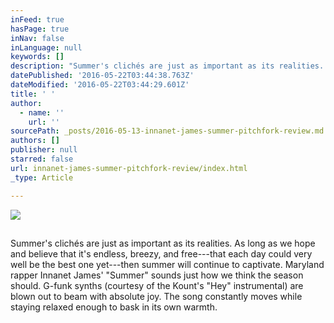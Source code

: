 ```yaml
---
inFeed: true
hasPage: true
inNav: false
inLanguage: null
keywords: []
description: "Summer's clichés are just as important as its realities. As long as we hope and believe that it's endless, breezy, and free—that each day could very well be the best one yet—then summer will continue to captivate. Maryland rapper Innanet James' \"Summer\" sounds just how we think the season should. G-funk synths (courtesy of the Kount's \"Hey\" instrumental) are blown out to beam with absolute joy. The song constantly moves while staying relaxed enough to bask in its own warmth."
datePublished: '2016-05-22T03:44:38.763Z'
dateModified: '2016-05-22T03:44:29.601Z'
title: ' '
author:
  - name: ''
    url: ''
sourcePath: _posts/2016-05-13-innanet-james-summer-pitchfork-review.md
authors: []
publisher: null
starred: false
url: innanet-james-summer-pitchfork-review/index.html
_type: Article

---
```

![](https://the-grid-user-content.s3-us-west-2.amazonaws.com/e6097808-ca1e-4d7e-adaf-502f031cbc01.jpg)

## 

Summer's clichés are just as important as its realities. As long as we hope and believe that it's endless, breezy, and free---that each day could very well be the best one yet---then summer will continue to captivate. Maryland rapper Innanet James' "Summer" sounds just how we think the season should. G-funk synths (courtesy of the Kount's "Hey" instrumental) are blown out to beam with absolute joy. The song constantly moves while staying relaxed enough to bask in its own warmth.